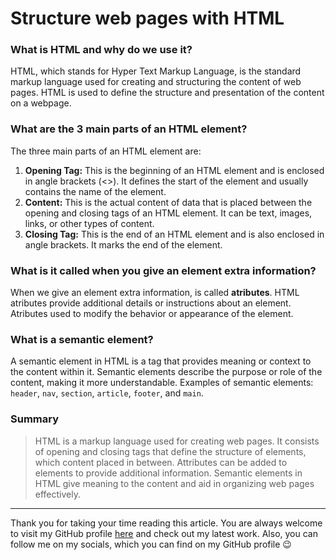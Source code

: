 # Structure web pages with HTML

### What is HTML and why do we use it?

HTML, which stands for Hyper Text Markup Language, is the standard markup
language used for creating and structuring the content of web pages. HTML is 
used to define the structure and presentation of the content on a webpage.

### What are the 3 main parts of an HTML element?

The three main parts of an HTML element are:

1. **Opening Tag:** This is the beginning of an HTML element and is enclosed
    in angle brackets (<>). It defines the start of the element and usually
    contains the name of the element.
2. **Content:** This is the actual content of data that is placed between the
    opening and closing tags of an HTML element. It can be text, images, links,
    or other types of content.
3. **Closing Tag:** This is the end of an HTML element and is also enclosed in
    angle brackets. It marks the end of the element. 

### What is it called when you give an element extra information?

When we give an element extra information, is called **atributes**. HTML atributes
provide additional details or instructions about an element. Atributes used to
modify the behavior or appearance of the element.

### What is a semantic element?

A semantic element in HTML is a tag that provides meaning or context to the content
within it. Semantic elements describe the purpose or role of the content, making it
more understandable. Examples of semantic elements: `header`, `nav`, `section`,
`article`, `footer`, and `main`.

### Summary

> HTML is a markup language used for creating web pages. It consists of opening and
> closing tags that define the structure of elements, which content placed in between.
> Attributes can be added to elements to provide additional information. Semantic
> elements in HTML give meaning to the content and aid in organizing web pages
> effectively.

***

Thank you for taking your time reading this article. You are always welcome to visit
my GitHub profile [here](https://github.com/MisterVaidas) and check out my latest work.
Also, you can follow me on my socials, which you can find on my GitHub profile :wink: